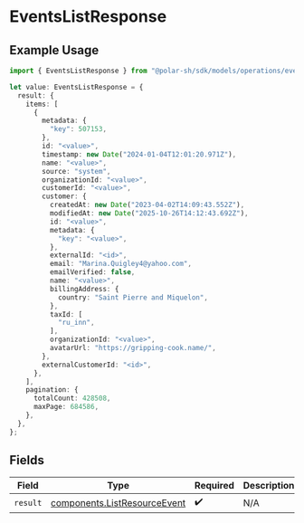 # EventsListResponse

## Example Usage

```typescript
import { EventsListResponse } from "@polar-sh/sdk/models/operations/eventslist.js";

let value: EventsListResponse = {
  result: {
    items: [
      {
        metadata: {
          "key": 507153,
        },
        id: "<value>",
        timestamp: new Date("2024-01-04T12:01:20.971Z"),
        name: "<value>",
        source: "system",
        organizationId: "<value>",
        customerId: "<value>",
        customer: {
          createdAt: new Date("2023-04-02T14:09:43.552Z"),
          modifiedAt: new Date("2025-10-26T14:12:43.692Z"),
          id: "<value>",
          metadata: {
            "key": "<value>",
          },
          externalId: "<id>",
          email: "Marina.Quigley4@yahoo.com",
          emailVerified: false,
          name: "<value>",
          billingAddress: {
            country: "Saint Pierre and Miquelon",
          },
          taxId: [
            "ru_inn",
          ],
          organizationId: "<value>",
          avatarUrl: "https://gripping-cook.name/",
        },
        externalCustomerId: "<id>",
      },
    ],
    pagination: {
      totalCount: 428508,
      maxPage: 684586,
    },
  },
};
```

## Fields

| Field                                                                        | Type                                                                         | Required                                                                     | Description                                                                  |
| ---------------------------------------------------------------------------- | ---------------------------------------------------------------------------- | ---------------------------------------------------------------------------- | ---------------------------------------------------------------------------- |
| `result`                                                                     | [components.ListResourceEvent](../../models/components/listresourceevent.md) | :heavy_check_mark:                                                           | N/A                                                                          |